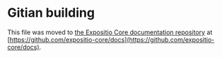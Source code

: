 Gitian building
================

This file was moved to [the Expositio Core documentation repository](https://github.com/expositio-core/docs/blob/master/gitian-building.md) at [https://github.com/expositio-core/docs](https://github.com/expositio-core/docs).
